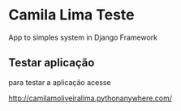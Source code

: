 # Camila Lima Teste

App to simples system in Django Framework

## Testar aplicação

para testar a aplicação acesse

http://camilamoliveiralima.pythonanywhere.com/
